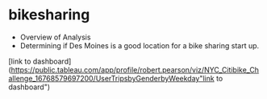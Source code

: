 # bikesharing

 - Overview of Analysis 
 - Determining if Des Moines is a good location for a bike sharing start up.
 
 [link to dashboard] (https://public.tableau.com/app/profile/robert.pearson/viz/NYC_Citibike_Challenge_16768579697200/UserTripsbyGenderbyWeekday"link to dashboard")

